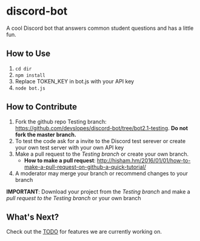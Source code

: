 # discord-bot


A cool Discord bot that answers common student questions and has a little fun.

## How to Use 
1. ```cd dir``` 
2. ```npm install```
3. Replace TOKEN_KEY in bot.js with your API key
4. ```node bot.js```

 
 ## How to Contribute 
1. Fork the github repo Testing branch: https://github.com/devslopes/discord-bot/tree/bot2.1-testing.  **Do not fork the master branch.**
2. To test the code ask for a invite to the Discord test serever or create your own test server with your own API key
3. Make a pull request to the *Testing branch* or create your own branch. 
    - **How to make a pull request**: http://hisham.hm/2016/01/01/how-to-make-a-pull-request-on-github-a-quick-tutorial/
4. A moderator may merge your branch or recommend changes to your branch


 **IMPORTANT**: Download your project from the *Testing branch* and make a *pull request to the Testing branch* or your own branch 
 
 ## What's Next?
 Check out the [TODO](https://github.com/devslopes/discord-bot/issues) for features we are currently working on.
 
